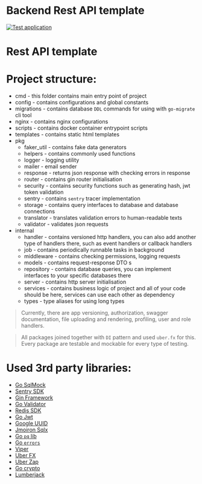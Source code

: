 # Backend Rest API template

[![Test application](https://github.com/abdivasiyev/go_project_template/actions/workflows/test.yml/badge.svg?event=watch)](https://github.com/abdivasiyev/go_project_template/actions/workflows/test.yml)

Rest API template
===

Project structure:
===
- cmd - this folder contains main entry point of project
- config - contains configurations and global constants
- migrations - contains database `DDL` commands for using with `go-migrate` cli tool
- nginx - contains nginx configurations
- scripts - contains docker container entrypoint scripts
- templates - contains static html templates
- pkg
  - faker_util - contains fake data generators
  - helpers - contains commonly used functions
  - logger - logging utility
  - mailer - email sender
  - response - returns json response with checking errors in response
  - router - contains gin router initialisation
  - security - contains security functions such as generating hash, jwt token validation
  - sentry - contains `sentry` tracer implementation
  - storage - contains query interfaces to database and database connections
  - translator - translates validation errors to human-readable texts
  - validator - validates json requests
- internal
  - handler - contains versioned http handlers, you can also add another type of handlers there, such as event handlers or callback handlers
  - job - contains periodically runnable tasks in background
  - middleware - contains checking permissions, logging requests
  - models - contains request-response DTO s
  - repository - contains database queries, you can implement interfaces to your specific databases there
  - server - contains http server initialisation
  - services - contains business logic of project and all of your code should be here, services can use each other as dependency
  - types - type aliases for using long types 

> Currently, there are app versioning, authorization, swagger documentation, file uploading and rendering, profiling, user and role handlers.

> All packages joined together with `DI` pattern and used `uber.fx` for this. Every package are testable and mockable for every type of testing.

Used 3rd party libraries:
===
- [Go SqlMock](https://github.com/DATA-DOG/go-sqlmock)
- [Sentry SDK](https://github.com/getsentry/sentry-go)
- [Gin Framework](https://github.com/gin-gonic/gin)
- [Go Validator](https://github.com/go-playground/validator)
- [Redis SDK](https://github.com/go-redis/redis)
- [Go Jwt](https://github.com/golang-jwt/jwt)
- [Google UUID](https://github.com/google/uuid)
- [Jmoiron Sqlx](https://github.com/jmoiron/sqlx)
- [Go `pq` lib](https://github.com/lib/pq)
- [Go `errors`](https://github.com/pkg/errors)
- [Viper](https://github.com/spf13/viper)
- [Uber FX](https://github.com/uber-go/fx)
- [Uber Zap](https://github.com/uber-go/zap)
- [Go crypto](https://cs.opensource.google/go/x/crypto)
- [Lumberjack](https://github.com/natefinch/lumberjack)